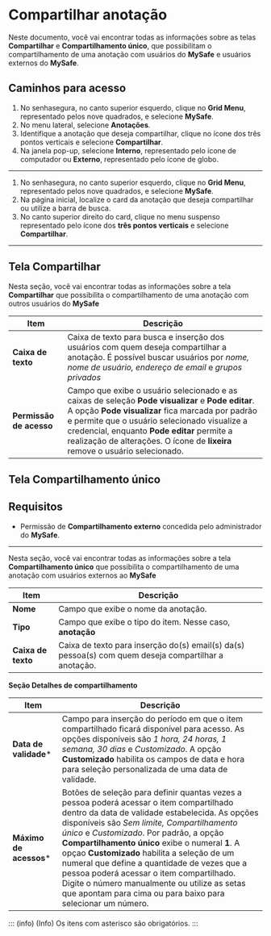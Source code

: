 # Compartilhar anotação

Neste documento, você vai encontrar todas as informações sobre as telas **Compartilhar** e **Compartilhamento único**, que possibilitam o compartilhamento de uma anotação com usuários do **MySafe** e usuários externos do **MySafe**.

## Caminhos para acesso

1. No senhasegura, no canto superior esquerdo, clique no **Grid Menu**, representado pelos nove quadrados, e selecione **MySafe**.
2. No menu lateral, selecione **Anotações**. 
3. Identifique a anotação que deseja compartilhar, clique no ícone dos três pontos verticais e selecione **Compartilhar**.
4. Na janela pop-up, selecione **Interno**, representado pelo ícone de computador ou **Externo**, representado pelo ícone de globo.

---

1. No senhasegura, no canto superior esquerdo, clique no **Grid Menu**, representado pelos nove quadrados, e selecione **MySafe**.
2. Na página inicial, localize o card da anotação que deseja compartilhar ou utilize a barra de busca.
3. No canto superior direito do card, clique no menu suspenso representado pelo ícone dos **três pontos verticais** e selecione **Compartilhar**.

---

## Tela Compartilhar

Nesta seção, você vai encontrar todas as informações sobre a tela **Compartilhar** que possibilita o compartilhamento de uma anotação com outros usuários do **MySafe**

| **Item** | **Descrição** |
| --- | --- |
| **Caixa de texto** | Caixa de texto para busca e inserção dos usuários com quem deseja compartilhar a anotação. É possível buscar usuários por *nome, nome de usuário, endereço de email* e *grupos privados* |
| **Permissão de acesso** | Campo que exibe o usuário selecionado e as caixas de seleção **Pode visualizar** e **Pode editar**. A opção **Pode visualizar** fica marcada por padrão e permite que o usuário selecionado visualize a credencial, enquanto **Pode editar** permite a realização de alterações. O ícone de **lixeira** remove o usuário selecionado. |


## Tela Compartilhamento único
## Requisitos 
* Permissão de **Compartilhamento externo** concedida pelo administrador do **MySafe**.
***

Nesta seção, você vai encontrar todas as informações sobre a tela **Compartilhamento único** que possibilita o compartilhamento de uma anotação com usuários  externos ao **MySafe**




| **Item** | **Descrição** |
| --- | --- |
| **Nome** | Campo que exibe o nome da anotação. |
| **Tipo** | Campo que exibe o tipo do item. Nesse caso, **anotação**|
| **Caixa de texto** | Caixa de texto para inserção do(s) email(s) da(s) pessoa(s) com quem deseja compartilhar a anotação.|

**Seção Detalhes de compartilhamento**

| **Item** | **Descrição** |
| --- | --- |
| **Data de validade*** | Campo para inserção do período em que o item compartilhado ficará disponível para acesso. As opções disponíveis são *1 hora, 24 horas, 1 semana, 30 dias* e *Customizado*. A opção **Customizado** habilita os campos de data e hora para seleção personalizada de uma data de validade. |
| **Máximo de acessos*** | Botões de seleção para definir quantas vezes a pessoa poderá acessar o item compartilhado dentro da data de validade estabelecida. As opções disponíveis são *Sem limite, Compartilhamento único* e *Customizado*. Por padrão, a opção **Compartilhamento único** exibe o numeral **1**.  A opçao **Customizado** habilita a seleção de um numeral que define a quantidade de vezes que a pessoa poderá acessar o item compartilhado. Digite o número manualmente ou utilize as setas que apontam para cima ou para baixo para selecionar um número.


::: (info) (Info)
Os itens com asterisco são obrigatórios.
:::
